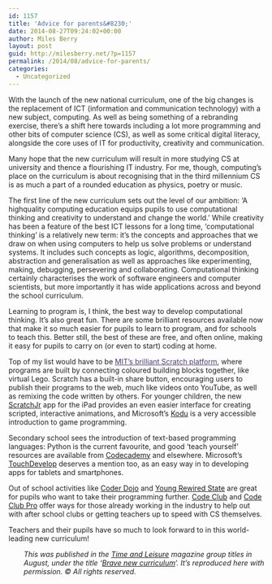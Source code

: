```yaml
---
id: 1157
title: 'Advice for parents&#8230;'
date: 2014-08-27T09:24:02+00:00
author: Miles Berry
layout: post
guid: http://milesberry.net/?p=1157
permalink: /2014/08/advice-for-parents/
categories:
  - Uncategorized
---
```

<p style="color: #222222;">
  With the launch of the new national curriculum, one of the big changes is the replacement of ICT (information and communication technology) with a new subject, computing. As well as being something of a rebranding exercise, there’s a shift here towards including a lot more programming and other bits of computer science (CS), as well as some critical digital literacy, alongside the core uses of IT for productivity, creativity and communication.
</p>

<p style="color: #222222;">
  Many hope that the new curriculum will result in more studying CS at university and thence a flourishing IT industry. For me, though, computing’s place on the curriculum is about recognising that in the third millennium CS is as much a part of a rounded education as physics, poetry or music.
</p>

<p style="color: #222222;">
  The first line of the new curriculum sets out the level of our ambition: ‘A highquality computing education equips pupils to use computational thinking and creativity to understand and change the world.’ While creativity has been a feature of the best ICT lessons for a long time, ‘computational thinking’ is a relatively new term: it’s the concepts and approaches that we draw on when using computers to help us solve problems or understand systems. It includes such concepts as logic, algorithms, decomposition, abstraction and generalisation as well as approaches like experimenting, making, debugging, persevering and collaborating. Computational thinking certainly characterises the work of software engineers and computer scientists, but more importantly it has wide applications across and beyond the school curriculum.
</p>

<p style="color: #222222;">
  Learning to program is, I think, the best way to develop computational thinking. It’s also great fun. There are some brilliant resources available now that make it so much easier for pupils to learn to program, and for schools to teach this. Better still, the best of these are free, and often online, making it easy for pupils to carry on (or even to start) coding at home.
</p>

<p style="color: #222222;">
  Top of my list would have to be <a style="color: #4d3870;" href="http://scratch.%20mit.edu/" target="_blank">MIT’s brilliant Scratch platform</a>, where programs are built by connecting coloured building blocks together, like virtual Lego. Scratch has a built-in share button, encouraging users to publish their programs to the web, much like videos onto YouTube, as well as remixing the code written by others. For younger children, the new <a href="https://itunes.apple.com/gb/app/scratchjr/id895485086?mt=8">ScratchJr</a> app for the iPad provides an even easier interface for creating scripted, interactive animations, and Microsoft’s <a href="http://www.kodugamelab.com/">Kodu</a> is a very accessible introduction to game programming.
</p>

<p style="color: #222222;">
  Secondary school sees the introduction of text-based programming languages: Python is the current favourite, and good ‘teach yourself’ resources are available from <a href="http://www.codecademy.com/en/tracks/python">Codecademy</a> and elsewhere. Microsoft’s <a href="https://www.touchdevelop.com/">TouchDevelop</a> deserves a mention too, as an easy way in to developing apps for tablets and smartphones.
</p>

<p style="color: #222222;">
  Out of school activities like <a href="http://coderdojo.com/">Coder Dojo</a> and <a href="https://youngrewiredstate.org/">Young Rewired State</a> are great for pupils who want to take their programming further. <a href="https://www.codeclub.org.uk/">Code Club</a> and <a href="http://www.codeclubpro.org/">Code Club Pro</a> offer ways for those already working in the industry to help out with after school clubs or getting teachers up to speed with CS themselves.
</p>

<p style="color: #222222;">
  Teachers and their pupils have so much to look forward to in this world-leading new curriculum!
</p>

<p style="color: #222222; padding-left: 30px;">
  <em>This was published in the <a href="http://www.timeandleisure.co.uk/">Time and Leisure</a> magazine group titles in August, under the title &#8216;<a href="http://www.timeandleisure.co.uk/articles/education/3294-brave-new-curriculum.html">Brave new curriculum</a>&#8216;. It&#8217;s reproduced here with permission. © All rights reserved.</em>
</p>